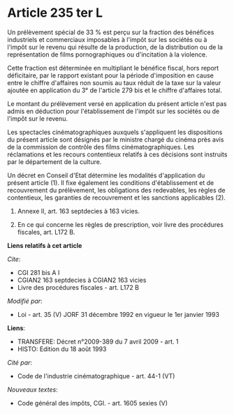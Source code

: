 # Article 235 ter L

Un prélèvement spécial de 33 % est perçu sur la fraction des bénéfices industriels et commerciaux imposables à l'impôt sur
les sociétés ou à l'impôt sur le revenu qui résulte de la production, de la distribution ou de la représentation de films
pornographiques ou d'incitation à la violence.

Cette fraction est déterminée en multipliant le bénéfice fiscal, hors report déficitaire, par le rapport existant pour la
période d'imposition en cause entre le chiffre d'affaires non soumis au taux réduit de la taxe sur la valeur ajoutée en
application du 3° de l'article 279 bis et le chiffre d'affaires total.

Le montant du prélèvement versé en application du présent article n'est pas admis en déduction pour l'établissement de
l'impôt sur les sociétés ou de l'impôt sur le revenu.

Les spectacles cinématographiques auxquels s'appliquent les dispositions du présent article sont désignés par le ministre
chargé du cinéma près avis de la commission de contrôle des films cinématographiques. Les réclamations et les recours
contentieux relatifs à ces décisions sont instruits par le département de la culture.

Un décret en Conseil d'Etat détermine les modalités d'application du présent article (1). Il fixe également les conditions
d'établissement et de recouvrement du prélèvement, les obligations des redevables, les règles de contentieux, les garanties
de recouvrement et les sanctions applicables (2).

1) Annexe II, art. 163 septdecies à 163 vicies.

2) En ce qui concerne les règles de prescription, voir livre des procédures fiscales, art. L172 B.

**Liens relatifs à cet article**

_Cite_:

  - CGI 281 bis A I
  - CGIAN2 163 septdecies à CGIAN2 163 vicies
  - Livre des procédures fiscales - art. L172 B

_Modifié par_:

  - Loi - art. 35 (V) JORF 31 décembre 1992 en vigueur le 1er janvier 1993

**Liens**:

  - TRANSFERE: Décret n°2009-389 du 7 avril 2009 - art. 1
  - HISTO: Edition du 18 août 1993

_Cité par_:

  - Code de l'industrie cinématographique - art. 44-1 (VT)

_Nouveaux textes_:

  - Code général des impôts, CGI. - art. 1605 sexies (V)
